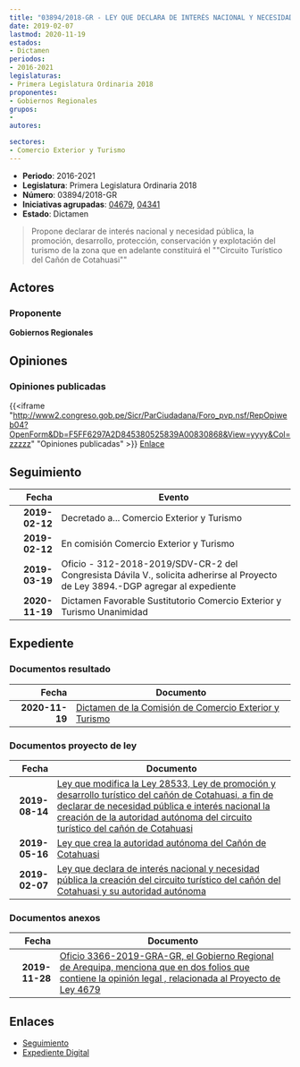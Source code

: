 ```yaml
---
title: "03894/2018-GR - LEY QUE DECLARA DE INTERÉS NACIONAL Y NECESIDAD PÚBLICA LA CREACIÓN DEL CIRCUITO TURÍSTICO DEL CAÑÓN DEL COTAHUASI Y SU AUTORIDAD AUTÓNOMA"
date: 2019-02-07
lastmod: 2020-11-19
estados:
- Dictamen
periodos:
- 2016-2021
legislaturas:
- Primera Legislatura Ordinaria 2018
proponentes:
- Gobiernos Regionales
grupos:
- 
autores:

sectores:
- Comercio Exterior y Turismo
---
```

- **Periodo**: 2016-2021
- **Legislatura**: Primera Legislatura Ordinaria 2018
- **Número**: 03894/2018-GR
- **Iniciativas agrupadas**: [04679](../../04600/04679), [04341](../../04300/04341)
- **Estado**: Dictamen

> Propone declarar de interés nacional y necesidad pública, la promoción, desarrollo, protección, conservación y explotación del turismo de la zona que en adelante constituirá el ""Circuito Turístico del Cañón de Cotahuasi""


## Actores

### Proponente

**Gobiernos Regionales**

## Opiniones

### Opiniones publicadas

{{<iframe "http://www2.congreso.gob.pe/Sicr/ParCiudadana/Foro_pvp.nsf/RepOpiweb04?OpenForm&Db=F5FF6297A2D845380525839A00830868&View=yyyy&Col=zzzzz" "Opiniones publicadas" >}}
[Enlace](http://www2.congreso.gob.pe/Sicr/ParCiudadana/Foro_pvp.nsf/RepOpiweb04?OpenForm&Db=F5FF6297A2D845380525839A00830868&View=yyyy&Col=zzzzz)


## Seguimiento

| Fecha | Evento |
|------:|--------|
| **2019-02-12** | Decretado a... Comercio Exterior y Turismo |
| **2019-02-12** | En comisión Comercio Exterior y Turismo |
| **2019-03-19** | Oficio - 312-2018-2019/SDV-CR-2 del Congresista Dávila V., solicita adherirse al Proyecto de Ley 3894.-DGP agregar al expediente |
| **2020-11-19** | Dictamen Favorable Sustitutorio Comercio Exterior y Turismo Unanimidad |

## Expediente

### Documentos resultado

| Fecha | Documento |
|------:|-----------|
| **2020-11-19** | [Dictamen de la Comisión de Comercio Exterior y Turismo](http://www.leyes.congreso.gob.pe/Documentos/2016_2021/Dictamenes/Proyectos_de_Ley/03894DC03MAY-20201119.pdf) |

### Documentos proyecto de ley

| Fecha | Documento |
|------:|-----------|
| **2019-08-14** | [Ley que modifica la Ley 28533, Ley de promoción y desarrollo turístico del cañón de Cotahuasi, a fin de declarar de necesidad pública e interés nacional la creación de la autoridad autónoma del circuito turístico del cañón de Cotahuasi](http://www.leyes.congreso.gob.pe/Documentos/2016_2021/Proyectos_de_Ley_y_de_Resoluciones_Legislativas/PL0467520190812.pdf) |
| **2019-05-16** | [Ley que crea la autoridad autónoma del Cañón de Cotahuasi](http://www.leyes.congreso.gob.pe/Documentos/2016_2021/Proyectos_de_Ley_y_de_Resoluciones_Legislativas/PL0434120190516.pdf) |
| **2019-02-07** | [Ley que declara de interés nacional y necesidad pública la creación del circuito turístico del cañón del Cotahuasi y su autoridad autónoma](http://www.leyes.congreso.gob.pe/Documentos/2016_2021/Proyectos_de_Ley_y_de_Resoluciones_Legislativas/PL0389420190207.pdf) |

### Documentos anexos

| Fecha | Documento |
|------:|-----------|
| **2019-11-28** | [Oficio 3366-2019-GRA-GR, el Gobierno Regional de Arequipa, menciona que en dos folios que contiene la opinión legal , relacionada al Proyecto de Ley 4679](http://www.leyes.congreso.gob.pe/Documentos/2016_2021/Oficios/Otras_Instituciones/OFICIO-3366-2019-GRA-GR.pdf) |

## Enlaces

- [Seguimiento](http://www2.congreso.gob.pe/Sicr/TraDocEstProc/CLProLey2016.nsf/f7fff46988ca05b1052578e100829cc7/49027ed2cc7fcebe0525839a007ddc59?OpenDocument)
- [Expediente Digital](http://www2.congreso.gob.pe/Sicr/TraDocEstProc/Expvirt_2011.nsf/visbusqptramdoc1621/03894?opendocument)

